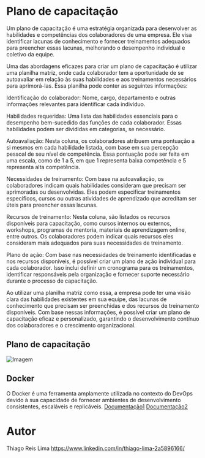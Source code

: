 # Plano de capacitação
  Um plano de capacitação é uma estratégia organizada para desenvolver as habilidades e competências dos colaboradores de uma empresa. Ele visa identificar lacunas de conhecimento e fornecer treinamentos adequados para preencher essas lacunas, melhorando o desempenho individual e coletivo da equipe.

Uma das abordagens eficazes para criar um plano de capacitação é utilizar uma planilha matriz, onde cada colaborador tem a oportunidade de se autoavaliar em relação às suas habilidades e aos treinamentos necessários para aprimorá-las. Essa planilha pode conter as seguintes informações:

Identificação do colaborador: Nome, cargo, departamento e outras informações relevantes para identificar cada indivíduo.

Habilidades requeridas: Uma lista das habilidades essenciais para o desempenho bem-sucedido das funções de cada colaborador. Essas habilidades podem ser divididas em categorias, se necessário.

Autoavaliação: Nesta coluna, os colaboradores atribuem uma pontuação a si mesmos em cada habilidade listada, com base em sua percepção pessoal de seu nível de competência. Essa pontuação pode ser feita em uma escala, como de 1 a 5, em que 1 representa baixa competência e 5 representa alta competência.

Necessidades de treinamento: Com base na autoavaliação, os colaboradores indicam quais habilidades consideram que precisam ser aprimoradas ou desenvolvidas. Eles podem especificar treinamentos específicos, cursos ou outras atividades de aprendizado que acreditam ser úteis para preencher essas lacunas.

Recursos de treinamento: Nesta coluna, são listados os recursos disponíveis para capacitação, como cursos internos ou externos, workshops, programas de mentoria, materiais de aprendizagem online, entre outros. Os colaboradores podem indicar quais recursos eles consideram mais adequados para suas necessidades de treinamento.

Plano de ação: Com base nas necessidades de treinamento identificadas e nos recursos disponíveis, é possível criar um plano de ação individual para cada colaborador. Isso inclui definir um cronograma para os treinamentos, identificar responsáveis pela organização e fornecer suporte necessário durante o processo de capacitação.

Ao utilizar uma planilha matriz como essa, a empresa pode ter uma visão clara das habilidades existentes em sua equipe, das lacunas de conhecimento que precisam ser preenchidas e dos recursos de treinamento disponíveis. Com base nessas informações, é possível criar um plano de capacitação eficaz e personalizado, garantindo o desenvolvimento contínuo dos colaboradores e o crescimento organizacional.

## Plano de capacitação
![Imagem](https://img.elo7.com.br/product/main/372484E/pacot…as-e-treinamentos-em-excel-lean-manufacturing.jpg)

## Docker
O Docker é uma ferramenta amplamente utilizada no contexto do DevOps devido à sua capacidade de fornecer ambientes de desenvolvimento consistentes, escaláveis e replicáveis.
[Documentação1](https://trainingindustry.com/)
[Documentação2](https://www.td.org/)

# Autor
Thiago Reis Lima
https://www.linkedin.com/in/thiago-lima-2a5896166/
